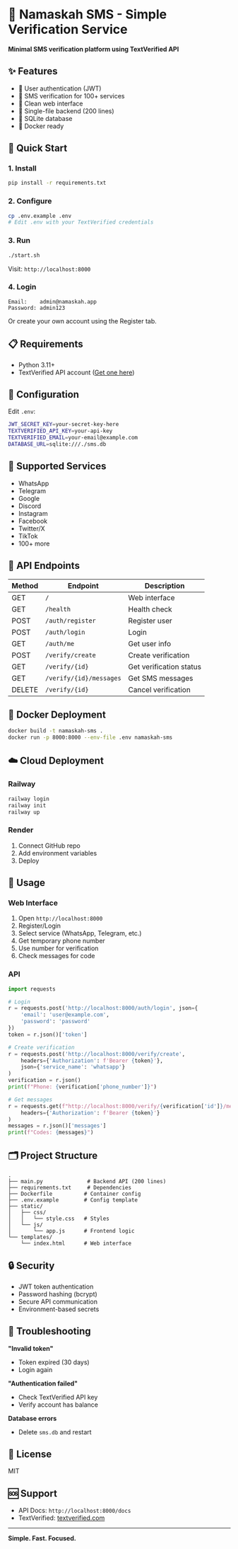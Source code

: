 # 📱 Namaskah SMS - Simple Verification Service

**Minimal SMS verification platform using TextVerified API**

## ✨ Features

- 🔐 User authentication (JWT)
- 📱 SMS verification for 100+ services
- 🎨 Clean web interface
- 🚀 Single-file backend (200 lines)
- 💾 SQLite database
- 🐳 Docker ready

## 🚀 Quick Start

### 1. Install
```bash
pip install -r requirements.txt
```

### 2. Configure
```bash
cp .env.example .env
# Edit .env with your TextVerified credentials
```

### 3. Run
```bash
./start.sh
```

Visit: `http://localhost:8000`

### 4. Login
```
Email:    admin@namaskah.app
Password: admin123
```

Or create your own account using the Register tab.

## 📋 Requirements

- Python 3.11+
- TextVerified API account ([Get one here](https://www.textverified.com))

## 🔧 Configuration

Edit `.env`:
```bash
JWT_SECRET_KEY=your-secret-key-here
TEXTVERIFIED_API_KEY=your-api-key
TEXTVERIFIED_EMAIL=your-email@example.com
DATABASE_URL=sqlite:///./sms.db
```

## 🎯 Supported Services

- WhatsApp
- Telegram  
- Google
- Discord
- Instagram
- Facebook
- Twitter/X
- TikTok
- 100+ more

## 📡 API Endpoints

| Method | Endpoint | Description |
|--------|----------|-------------|
| GET | `/` | Web interface |
| GET | `/health` | Health check |
| POST | `/auth/register` | Register user |
| POST | `/auth/login` | Login |
| GET | `/auth/me` | Get user info |
| POST | `/verify/create` | Create verification |
| GET | `/verify/{id}` | Get verification status |
| GET | `/verify/{id}/messages` | Get SMS messages |
| DELETE | `/verify/{id}` | Cancel verification |

## 🐳 Docker Deployment

```bash
docker build -t namaskah-sms .
docker run -p 8000:8000 --env-file .env namaskah-sms
```

## ☁️ Cloud Deployment

### Railway
```bash
railway login
railway init
railway up
```

### Render
1. Connect GitHub repo
2. Add environment variables
3. Deploy

## 📖 Usage

### Web Interface
1. Open `http://localhost:8000`
2. Register/Login
3. Select service (WhatsApp, Telegram, etc.)
4. Get temporary phone number
5. Use number for verification
6. Check messages for code

### API
```python
import requests

# Login
r = requests.post('http://localhost:8000/auth/login', json={
    'email': 'user@example.com',
    'password': 'password'
})
token = r.json()['token']

# Create verification
r = requests.post('http://localhost:8000/verify/create',
    headers={'Authorization': f'Bearer {token}'},
    json={'service_name': 'whatsapp'}
)
verification = r.json()
print(f"Phone: {verification['phone_number']}")

# Get messages
r = requests.get(f"http://localhost:8000/verify/{verification['id']}/messages",
    headers={'Authorization': f'Bearer {token}'}
)
messages = r.json()['messages']
print(f"Codes: {messages}")
```

## 🗂️ Project Structure

```
.
├── main.py              # Backend API (200 lines)
├── requirements.txt     # Dependencies
├── Dockerfile          # Container config
├── .env.example        # Config template
├── static/
│   ├── css/
│   │   └── style.css   # Styles
│   └── js/
│       └── app.js      # Frontend logic
└── templates/
    └── index.html      # Web interface
```

## 🔒 Security

- JWT token authentication
- Password hashing (bcrypt)
- Secure API communication
- Environment-based secrets

## 🐛 Troubleshooting

**"Invalid token"**
- Token expired (30 days)
- Login again

**"Authentication failed"**
- Check TextVerified API key
- Verify account has balance

**Database errors**
- Delete `sms.db` and restart

## 📝 License

MIT

## 🆘 Support

- API Docs: `http://localhost:8000/docs`
- TextVerified: [textverified.com](https://www.textverified.com)

---

**Simple. Fast. Focused.**

